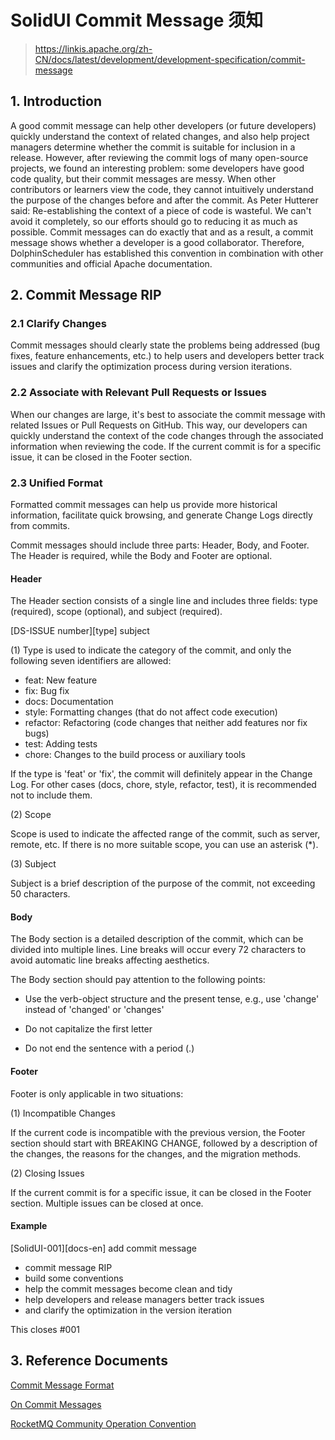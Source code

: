 # SolidUI Commit Message 须知

> https://linkis.apache.org/zh-CN/docs/latest/development/development-specification/commit-message

## 1. Introduction
   A good commit message can help other developers (or future developers) quickly understand the context of related changes, and also help project managers determine whether the commit is suitable for inclusion in a release. However, after reviewing the commit logs of many open-source projects, we found an interesting problem: some developers have good code quality, but their commit messages are messy. When other contributors or learners view the code, they cannot intuitively understand the purpose of the changes before and after the commit. As Peter Hutterer said: Re-establishing the context of a piece of code is wasteful. We can't avoid it completely, so our efforts should go to reducing it as much as possible. Commit messages can do exactly that and as a result, a commit message shows whether a developer is a good collaborator. Therefore, DolphinScheduler has established this convention in combination with other communities and official Apache documentation.

## 2. Commit Message RIP
### 2.1 Clarify Changes
Commit messages should clearly state the problems being addressed (bug fixes, feature enhancements, etc.) to help users and developers better track issues and clarify the optimization process during version iterations.

### 2.2 Associate with Relevant Pull Requests or Issues
When our changes are large, it's best to associate the commit message with related Issues or Pull Requests on GitHub. This way, our developers can quickly understand the context of the code changes through the associated information when reviewing the code. If the current commit is for a specific issue, it can be closed in the Footer section.

### 2.3 Unified Format
Formatted commit messages can help us provide more historical information, facilitate quick browsing, and generate Change Logs directly from commits.

Commit messages should include three parts: Header, Body, and Footer. The Header is required, while the Body and Footer are optional.

#### Header
The Header section consists of a single line and includes three fields: type (required), scope (optional), and subject (required).

[DS-ISSUE number][type] subject

(1) Type is used to indicate the category of the commit, and only the following seven identifiers are allowed:

* feat: New feature
* fix: Bug fix
* docs: Documentation
* style: Formatting changes (that do not affect code execution)
* refactor: Refactoring (code changes that neither add features nor fix bugs)
* test: Adding tests
* chore: Changes to the build process or auxiliary tools

If the type is 'feat' or 'fix', the commit will definitely appear in the Change Log. For other cases (docs, chore, style, refactor, test), it is recommended not to include them.

(2) Scope

Scope is used to indicate the affected range of the commit, such as server, remote, etc. If there is no more suitable scope, you can use an asterisk (*).

(3) Subject

Subject is a brief description of the purpose of the commit, not exceeding 50 characters.

#### Body
The Body section is a detailed description of the commit, which can be divided into multiple lines. Line breaks will occur every 72 characters to avoid automatic line breaks affecting aesthetics.

The Body section should pay attention to the following points:

* Use the verb-object structure and the present tense, e.g., use 'change' instead of 'changed' or 'changes'

* Do not capitalize the first letter

* Do not end the sentence with a period (.)

#### Footer
Footer is only applicable in two situations:

(1) Incompatible Changes

If the current code is incompatible with the previous version, the Footer section should start with BREAKING CHANGE, followed by a description of the changes, the reasons for the changes, and the migration methods.

(2) Closing Issues

If the current commit is for a specific issue, it can be closed in the Footer section. Multiple issues can be closed at once.

#### Example
[SolidUI-001][docs-en] add commit message

* commit message RIP
* build some conventions
* help the commit messages become clean and tidy
* help developers and release managers better track issues
* and clarify the optimization in the version iteration

This closes #001

## 3. Reference Documents

[Commit Message Format](https://cwiki.apache.org/confluence/display/GEODE/Commit+Message+Format)

[On Commit Messages](http://who-t.blogspot.com/2009/12/on-commit-messages.html)

[RocketMQ Community Operation Convention](https://mp.weixin.qq.com/s/LKM4IXAY-7dKhTzGu5-oug)